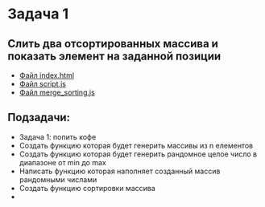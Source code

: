 # Задача 1
## Слить два отсортированных массива и показать элемент на заданной позиции

- [Файл index.html](index.html)
- [Файл script.js](script.js)
- [Файл merge_sorting.js](merge_sorting.js)


## Подзадачи: 
- Задача 1: попить кофе
- Создать функцию которая будет генерить массивы из n елементов
- Создать функцию которая будет генерить рандомное целое число в диапазоне от min до max
- Написать функцию которая наполняет созданный массив рандомными числами
- Создать функцию сортировки массива 
- 
